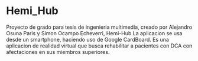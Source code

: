 # Hemi_Hub
 
 Proyecto de grado para tesis de ingenieria multimedia, creado por Alejandro Osuna Paris y Simon Ocampo Echeverri, Hemi-Hub
 La aplicacion se usa desde un smartphone, haciendo uso de Google CardBoard. Es una aplicacion de realidad virtual que busca rehabilitar a pacientes con DCA
 con afectaciones en sus miembros superiores.
